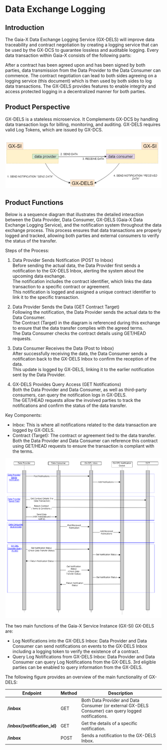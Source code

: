 # Data Exchange Logging

## Introduction
The Gaia-X Data Exchange Logging Service (GX-DELS) will improve data traceability and contract negotiation by creating a logging service that can be used by the GX-DCS to guarantee lossless and auditable logging.
Every data transaction within Gaia-X consists of the following parts:

After a contract has been agreed upon and has been signed by both parties, data transmission from the Data Provider to the Data Consumer can commence. The contract negotiation can lead to both sides agreeing on a logging service (this document) which is then used by both sides to log data transactions. The GX-DELS provides features to enable integrity and access protected logging in a decentralized manner for both parties.

## Product Perspective
GX-DELS is a stateless microservice. It Complements GX-DCS by handling data transaction logs for billing, monitoring, and auditing. GX-DELS requires valid Log Tokens, which are issued by GX-DCS.

![Product Overview](docs/del-data-exchange-notification.png)

## Product Functions

Below is a sequence diagram that illustrates the detailed interaction between the Data Provider, Data Consumer, GX-DELS (Gaia-X Data Exchange Logging Service), and the notification system throughout the data exchange process. This process ensures that data transactions are properly logged and tracked, allowing both parties and external consumers to verify the status of the transfer.

Steps of the Process:

1. Data Provider Sends Notification (POST to Inbox) </br>
Before sending the actual data, the Data Provider first sends a notification to the GX-DELS Inbox, alerting the system about the upcoming data exchange. </br>
The notification includes the contract identifier, which links the data transaction to a specific contract or agreement. </br>
This notification is logged and assigned a unique contract identifier to link it to the specific transaction.

2. Data Provider Sends the Data (GET Contract Target) </br>
Following the notification, the Data Provider sends the actual data to the Data Consumer. </br>
The Contract (Target) in the diagram is referenced during this exchange to ensure that the data transfer complies with the agreed terms. </br>
The Data Consumer checks the contract details using GET/HEAD requests.

3. Data Consumer Receives the Data (Post to Inbox) </br>
After successfully receiving the data, the Data Consumer sends a notification back to the GX-DELS Inbox to confirm the reception of the data. </br>
This update is logged by GX-DELS, linking it to the earlier notification sent by the Data Provider.

4. GX-DELS Provides Query Access (GET Notifications) </br>
Both the Data Provider and Data Consumer, as well as third-party consumers, can query the notification logs in GX-DELS. </br>
The GET/HEAD requests allow the involved parties to track the notifications and confirm the status of the data transfer.

Key Components:

- Inbox: This is where all notifications related to the data transaction are logged by GX-DELS.
- Contract (Target): The contract or agreement tied to the data transfer. Both the Data Provider and Data Consumer can reference this contract using GET/HEAD requests to ensure the transaction is compliant with the terms.

![Product Overview](docs/Sequence%20Diagram%20Detailed%20Interaction.png)


The two main functions of the Gaia-X Service Instance (GX-SI) GX-DELS are:

- Log Notifications into the GX-DELS Inbox: Data Provider and Data Consumer can send notifications on events to the GX-DELS Inbox including a logging token to verify the existence of a contract.
- Query Log Notifications from GX-DELS Inbox: Data Provider and Data Consumer can query Log  Notifications from the GX-DELS. 3rd eligible parties can be enabled to query information from the GX-DELS.

The following figure provides an overview of the main functionality of GX-DELS:

| **Endpoint**              | **Method** |**Description**                                                                                                                                                                                                 |
|-----------------------|----------|-----------------------------------------|
| **/inbox**             | GET | Both Data Provider and Data Consumer (or external GX-DELS Consumer) can query logged notifications. |
| **/inbox/{notification_id}**       | GET | Get the details of a specific notification. |
| **/inbox**      | POST | Sends a notification to the GX-DELS Inbox. |

